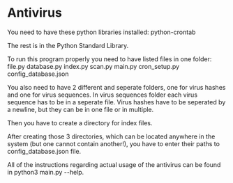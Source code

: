 # Antivirus

You need to have these python libraries installed:
python-crontab

The rest is in the Python Standard Library.

To run this program properly you need to have listed files in one folder:
file.py
database.py
index.py
scan.py
main.py
cron_setup.py
config_database.json

You also need to have 2 different and seperate folders, one for virus hashes and one for virus sequences.
In virus sequences folder each virus sequence has to be in a seperate file.
Virus hashes have to be seperated by a newline, but they can be in one file or in multiple.

Then you have to create a directory for index files.

After creating those 3 directories, which can be located anywhere in the system (but one cannot contain another!), you have to enter their paths to config_database.json file.

All of the instructions regarding actual usage of the antivirus can be found in python3 main.py --help.
